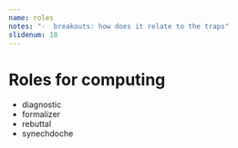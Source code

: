 ```yaml
---
name: roles
notes: "-  breakouts: how does it relate to the traps"
slidenum: 18
---
```

# Roles for computing
- diagnostic
- formalizer
- rebuttal
- synechdoche